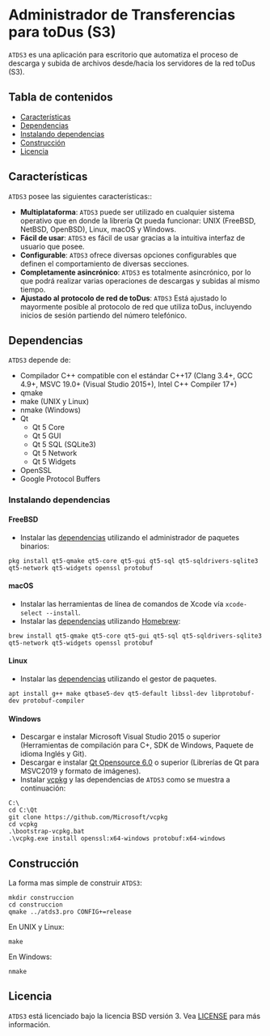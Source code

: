 # Administrador de Transferencias para toDus (S3)

`ATDS3` es una aplicación para escritorio que automatiza el proceso de descarga y subida de archivos desde/hacia los servidores de la red toDus (S3).

## Tabla de contenidos
- [Características](#caracteristicas)
- [Dependencias](#dependencias)
- [Instalando dependencias](#instalando-dependencias)
- [Construcción](#construccion)
- [Licencia](#licencia)

<a name="caracteristicas"></a>
## Características

`ATDS3` posee las siguientes características::

* **Multiplataforma**: `ATDS3` puede ser utilizado en cualquier sistema operativo que en donde la librería Qt pueda funcionar: UNIX (FreeBSD, NetBSD, OpenBSD), Linux, macOS y Windows.
* **Fácil de usar**: `ATDS3` es fácil de usar gracias a la intuitiva interfaz de usuario que posee.
* **Configurable**: `ATDS3` ofrece diversas opciones configurables que definen el comportamiento de diversas secciones.
* **Completamente asincrónico**: `ATDS3` es totalmente asincrónico, por lo que podrá realizar varias operaciones de descargas y subidas al mismo tiempo.
* **Ajustado al protocolo de red de toDus**: `ATDS3` Está ajustado lo mayormente posible al protocolo de red que utiliza toDus, incluyendo inicios de sesión partiendo del número telefónico.

<a name="dependencias"></a>
## Dependencias
`ATDS3` depende de:

* Compilador C++ compatible con el estándar C++17 (Clang 3.4+, GCC 4.9+, MSVC 19.0+ (Visual Studio 2015+), Intel C++ Compiler 17+)
* qmake
* make (UNIX y Linux)
* nmake (Windows)
* Qt
  * Qt 5 Core
  * Qt 5 GUI
  * Qt 5 SQL (SQLite3)
  * Qt 5 Network
  * Qt 5 Widgets
* OpenSSL
* Google Protocol Buffers

<a name="instalando-dependencias"></a>
### Instalando dependencias

<a name="freebsd"></a>
#### FreeBSD
* Instalar las [dependencias](#dependencias) utilizando el administrador de paquetes binarios:
```
pkg install qt5-qmake qt5-core qt5-gui qt5-sql qt5-sqldrivers-sqlite3 qt5-network qt5-widgets openssl protobuf
```

<a name="macos"></a>
#### macOS
* Instalar las herramientas de línea de comandos de Xcode vía `xcode-select --install`.
* Instalar las [dependencias](#dependencias) utilizando [Homebrew](https://brew.sh):
```
brew install qt5-qmake qt5-core qt5-gui qt5-sql qt5-sqldrivers-sqlite3 qt5-network qt5-widgets openssl protobuf
```

<a name="linux"></a>
#### Linux
* Instalar las [dependencias](#dependencias) utilizando el gestor de paquetes.
```
apt install g++ make qtbase5-dev qt5-default libssl-dev libprotobuf-dev protobuf-compiler
```

<a name="windows"></a>
#### Windows
* Descargar e instalar Microsoft Visual Studio 2015 o superior (Herramientas de compilación para C+, SDK de Windows, Paquete de idioma Inglés y Git).
* Descargar e instalar [Qt Opensource 6.0](https://www.qt.io/download-qt-installer) o superior (Librerías de Qt para MSVC2019 y formato de imágenes).
* Instalar [vcpkg](https://github.com/Microsoft/vcpkg#quick-start) y las dependencias de `ATDS3` como se muestra a continuación:
```
C:\
cd C:\Qt
git clone https://github.com/Microsoft/vcpkg
cd vcpkg
.\bootstrap-vcpkg.bat
.\vcpkg.exe install openssl:x64-windows protobuf:x64-windows
```

<a name="construccion"></a>
## Construcción

La forma mas simple de construir `ATDS3`:

```
mkdir construccion
cd construccion
qmake ../atds3.pro CONFIG+=release
```

En UNIX y Linux:

```
make
```

En Windows:

```
nmake
```

<a name="licencia"></a>
## Licencia
`ATDS3` está licenciado bajo la licencia BSD versión 3. Vea [LICENSE](LICENSE.txt) para más información.
